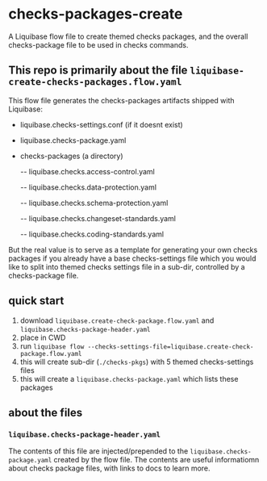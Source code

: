 # checks-packages-create
A Liquibase flow file to create themed checks packages, and the overall checks-package file to be used in checks commands.

## This repo is primarily about the file `liquibase-create-checks-packages.flow.yaml`
This flow file generates the checks-packages artifacts shipped with Liquibase:
* liquibase.checks-settings.conf (if it doesnt exist)
* liquibase.checks-package.yaml
* checks-packages (a directory)

  -- liquibase.checks.access-control.yaml

  -- liquibase.checks.data-protection.yaml

  -- liquibase.checks.schema-protection.yaml 

  -- liquibase.checks.changeset-standards.yaml

  -- liquibase.checks.coding-standards.yaml
 
But the real value is to serve as a template for generating your own checks packages
if you already have a base checks-settings file which you would like to split into 
themed checks settings file in a sub-dir, controlled by a checks-package file.




## quick start

1. download `liquibase.create-check-package.flow.yaml` and `liquibase.checks-package-header.yaml`
2. place in CWD
3. run `liquibase flow --checks-settings-file=liquibase.create-check-package.flow.yaml`
4. this will create sub-dir (`./checks-pkgs`) with 5 themed checks-settings files
5. this will create a `liquibase.checks-package.yaml` which lists these packages


## about the files

### `liquibase.checks-package-header.yaml`
The contents of this file are injected/prepended to the `liquibase.checks-package.yaml` created by the flow file.
The contents are useful informatiomn about checks package files, with links to docs to learn more.
